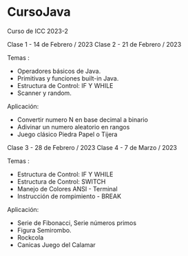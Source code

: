 # CursoJava
Curso de ICC 2023-2


Clase 1 - 14 de Febrero / 2023
Clase 2 - 21 de Febrero / 2023

Temas :
- Operadores básicos de Java.
- Primitivas y funciones built-in Java.
- Estructura de Control: IF Y WHILE
- Scanner y random.

Aplicación:
- Convertir numero N en base decimal a binario
- Adivinar un numero aleatorio en rangos
- Juego clásico Piedra Papel o Tijera

Clase 3 - 28 de Febrero / 2023
Clase 4 - 7 de Marzo / 2023

Temas :
- Estructura de Control: IF Y WHILE
- Estructura de Control: SWITCH
- Manejo de Colores ANSI - Terminal
- Instrucción de rompimiento - BREAK


Aplicación:
- Serie de Fibonacci, Serie números primos
- Figura Semirombo.
- Rockcola
- Canicas Juego del Calamar

